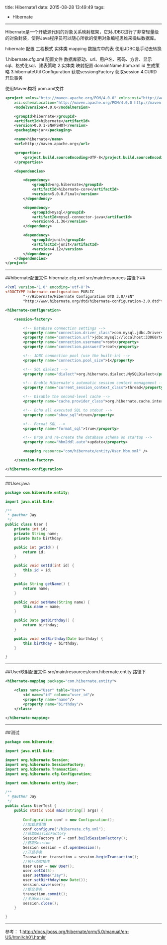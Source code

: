 title: Hibernate1
date: 2015-08-28 13:49:49
tags:
- Hibernate
---

Hibernate是一个开放源代码的对象关系映射框架，它对JDBC进行了非常轻量级的对象封装，使得Java程序员可以随心所欲的使用对象编程思维来操纵数据库。
<!--more-->

hibernate 
	配置
	工程模式
	实体类 mapping 数据库中的表
	使用JDBC是手动去转换


1.hibernate.cfg.xml 配置文件
  数据库驱动、url、用户名、密码、方言、显示sql、格式化sql、建表策略
2.实体类 映射配置 domainName.hbm.xml
  id 生成策略
3.hibernateUtil 
  Configuration 获取sessiongFactory 获取session 
4.CURD
  开启事务





使用Maven构将 pom.xml文件
~~~XML
<project xmlns="http://maven.apache.org/POM/4.0.0" xmlns:xsi="http://www.w3.org/2001/XMLSchema-instance"
	xsi:schemaLocation="http://maven.apache.org/POM/4.0.0 http://maven.apache.org/xsd/maven-4.0.0.xsd">
	<modelVersion>4.0.0</modelVersion>

	<groupId>hibernate</groupId>
	<artifactId>hibernate</artifactId>
	<version>0.0.1-SNAPSHOT</version>
	<packaging>jar</packaging>

	<name>hibernate</name>
	<url>http://maven.apache.org</url>

	<properties>
		<project.build.sourceEncoding>UTF-8</project.build.sourceEncoding>
	</properties>

	<dependencies>

		<dependency>
			<groupId>org.hibernate</groupId>
			<artifactId>hibernate-core</artifactId>
			<version>5.0.0.Final</version>
		</dependency>

		<dependency>
			<groupId>mysql</groupId>
			<artifactId>mysql-connector-java</artifactId>
			<version>5.1.36</version>
		</dependency>

		<dependency>
			<groupId>junit</groupId>
			<artifactId>junit</artifactId>
			<version>4.12</version>
		</dependency>
	</dependencies>
</project>

~~~


----------


##hibernate配置文件 hibernate.cfg.xml src/main/resources 路径下##

~~~xml
<?xml version='1.0' encoding='utf-8'?>
<!DOCTYPE hibernate-configuration PUBLIC
        "-//Hibernate/Hibernate Configuration DTD 3.0//EN"
        "http://www.hibernate.org/dtd/hibernate-configuration-3.0.dtd">

<hibernate-configuration>

	<session-factory>

		<!-- Database connection settings -->
		<property name="connection.driver_class">com.mysql.jdbc.Driver</property>
		<property name="connection.url">jdbc:mysql://localhost:33060/test</property>
		<property name="connection.username">root</property>
		<property name="connection.password">root</property>

		<!-- JDBC connection pool (use the built-in) -->
		<property name="connection.pool_size">1</property>

		<!-- SQL dialect -->
		<property name="dialect">org.hibernate.dialect.MySQLDialect</property>

		<!-- Enable Hibernate's automatic session context management -->
		<property name="current_session_context_class">thread</property>

		<!-- Disable the second-level cache -->
		<property name="cache.provider_class">org.hibernate.cache.internal.NoCacheProvider</property>

		<!-- Echo all executed SQL to stdout -->
		<property name="show_sql">true</property>

		<!-- Format SQL -->
		<property name="format_sql">true</property>

		<!-- Drop and re-create the database schema on startup -->
		<property name="hbm2ddl.auto">update</property>

		<mapping resource="com/hibernate/entity/User.hbm.xml" />

	</session-factory>

</hibernate-configuration>
~~~

----------


##User.java
~~~java
package com.hibernate.entity;

import java.util.Date;

/**
 * @author Jay
 */
public class User {
	private int id;
	private String name;
	private Date birthday;

	public int getId() {
		return id;
	}

	public void setId(int id) {
		this.id = id;
	}

	public String getName() {
		return name;
	}

	public void setName(String name) {
		this.name = name;
	}

	public Date getBirthday() {
		return birthday;
	}

	public void setBirthday(Date birthday) {
		this.birthday = birthday;
	}

}
~~~

----------

##User映射配置文件 src/main/resources/com.hibernate.entity 路径下
~~~xml
<hibernate-mapping package="com.hibernate.entity">

    <class name="User" table="User">
        <id name="id" column="user_id"/>
        <property name="name"/>
        <property name="birthday"/>
    </class>

</hibernate-mapping>
~~~

----------

##测试
~~~java
package com.hibernate;

import java.util.Date;

import org.hibernate.Session;
import org.hibernate.SessionFactory;
import org.hibernate.Transaction;
import org.hibernate.cfg.Configuration;

import com.hibernate.entity.User;

/**
 * @author Jay
 */
public class UserTest {
	public static void main(String[] args) {
		
		Configuration conf = new Configuration();
        //加载主配置
        conf.configure("/hibernate.cfg.xml");
        //获取SessionFactory
        SessionFactory sf = conf.buildSessionFactory();
        //获取Session
        Session session = sf.openSession();
        //开启事务
        Transaction transction = session.beginTransaction();
        //执行添加操作
        User user = new User();
        user.setId(5);
        user.setName("Jay");
        user.setBirthday(new Date());
        session.save(user);
        //提交事务
        transction.commit();
        //关闭session
        session.close();
	}

}
~~~

----------

参考：
	1.http://docs.jboss.org/hibernate/orm/5.0/manual/en-US/html/ch01.html#